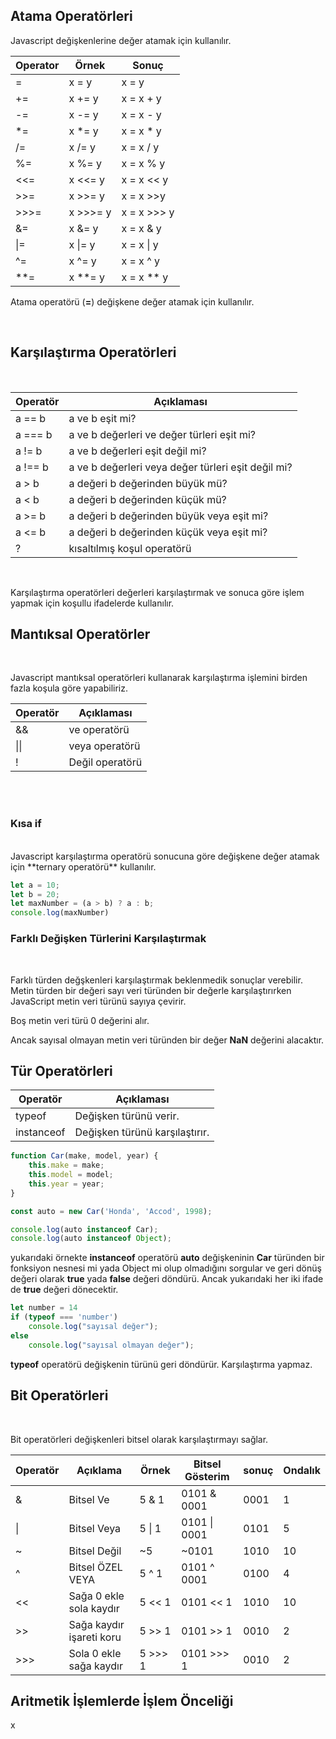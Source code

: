 ## Atama Operatörleri 

Javascript değişkenlerine değer atamak için kullanılır. 

**Operator**|**Örnek**|**Sonuç**
--|--|--
=|x = y|x = y
+=|x += y| x = x + y
-=|x -= y| x = x - y
*=|x *= y| x = x * y
/=|x /= y| x = x / y
%=|x %= y| x = x % y
<<=|x <<= y| x = x << y
|>>=|x >>= y| x = x >>y
|>>>=|x >>>= y| x = x >>> y
&=|x &= y| x = x & y
\|=|x \|= y| x = x \| y
^=|x ^= y| x = x ^ y
**=|x **= y| x = x ** y

Atama operatörü (**=**) değişkene değer atamak için kullanılır. 

<br>

## Karşılaştırma Operatörleri 
<br>

**Operatör**|**Açıklaması**
--|--
a == b|a ve b eşit mi?
a === b|a ve b değerleri ve değer türleri eşit mi?
a != b|a ve b değerleri eşit değil mi?
a !== b|a ve b değerleri veya değer türleri eşit değil mi?
a > b | a değeri b değerinden büyük mü?
a < b | a değeri b değerinden küçük mü?
a >= b| a değeri b değerinden büyük veya eşit mi? 
a <= b| a değeri b değerinden küçük veya eşit mi?
? | kısaltılmış koşul operatörü 

<br>

Karşılaştırma operatörleri değerleri karşılaştırmak ve sonuca göre işlem yapmak için koşullu ifadelerde kullanılır. 


## Mantıksal Operatörler

<br>

Javascript mantıksal operatörleri kullanarak karşılaştırma işlemini birden fazla koşula göre yapabiliriz. 

**Operatör**|**Açıklaması**
--|--
&&|ve operatörü
\|\||veya operatörü 
!|Değil operatörü 

<br>
<br>

### **Kısa if** 
<br>
Javascript karşılaştırma operatörü sonucuna göre değişkene değer atamak için **ternary operatörü** kullanılır.  

```javascript
let a = 10;
let b = 20;
let maxNumber = (a > b) ? a : b; 
console.log(maxNumber)
```


### **Farklı Değişken Türlerini Karşılaştırmak**

<br> 

Farklı türden değşkenleri karşılaştırmak beklenmedik sonuçlar verebilir.  Metin türden bir değeri sayı veri türünden bir değerle karşılaştırırken  JavaScript metin veri türünü sayıya çevirir.

Boş metin veri türü 0 değerini alır.

Ancak sayısal olmayan metin veri türünden bir değer **NaN** değerini alacaktır.


## Tür Operatörleri 

**Operatör**|**Açıklaması**
--|--
typeof|Değişken türünü verir. 
instanceof|Değişken türünü karşılaştırır. 


```javascript
function Car(make, model, year) {
    this.make = make;
    this.model = model;
    this.year = year;
}

const auto = new Car('Honda', 'Accod', 1998);

console.log(auto instanceof Car);
console.log(auto instanceof Object);
```

yukarıdaki örnekte **instanceof** operatörü **auto** değişkeninin **Car** türünden bir fonksiyon nesnesi mi yada Object mi olup olmadığını sorgular ve geri dönüş değeri olarak **true** yada **false** değeri döndürü.  Ancak yukarıdaki her iki ifade de **true** değeri dönecektir. 

```javascript
let number = 14 
if (typeof === 'number') 
    console.log("sayısal değer");
else 
    console.log("sayısal olmayan değer");
```

**typeof** operatörü değişkenin türünü geri döndürür.  Karşılaştırma yapmaz.   


## Bit Operatörleri
<br>

Bit operatörleri değişkenleri bitsel olarak karşılaştırmayı sağlar. 

**Operatör**|**Açıklama**|**Örnek**|**Bitsel Gösterim**|**sonuç**|**Ondalık**|
--|--|--|--|--|--
&|Bitsel Ve|5 & 1|0101 & 0001|0001|1
\||Bitsel Veya|5 \| 1|0101 \| 0001|0101|5 
~|Bitsel Değil|~5| ~0101|1010|10
^|Bitsel ÖZEL VEYA|5 ^ 1|0101 ^ 0001|0100|4
<<|Sağa 0 ekle sola kaydır|5 << 1|0101 << 1|1010|10
\>>|	Sağa kaydır işareti koru|5 >> 1|0101 >> 1|	0010|2
\>>>|Sola 0 ekle sağa kaydır|5 >>> 1|0101 >>> 1|0010|2





## Aritmetik İşlemlerde İşlem Önceliği 

x


```javascript

```

```javascript

```


```javascript

```

```javascript

```


```javascript

```

```javascript

```


```javascript

```

```javascript

```


```javascript

```

```javascript

```

```javascript

```

```javascript

```

```javascript

```

```javascript

```

